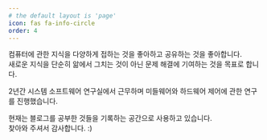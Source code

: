 ```yaml
---
# the default layout is 'page'
icon: fas fa-info-circle
order: 4
---
```


컴퓨터에 관한 지식을 다양하게 접하는 것을 좋아하고 공유하는 것을 좋아합니다.<br>
새로운 지식을 단순히 앎에서 그치는 것이 아닌 문제 해결에 기여하는 것을 목표로 합니다.

2년간 시스템 소프트웨어 연구실에서 근무하며 미들웨어와 하드웨어 제어에 관한 연구를 진행했습니다.

현재는 블로그를 공부한 것들을 기록하는 공간으로 사용하고 있습니다. <br>
찾아와 주셔서 감사합니다. :)
